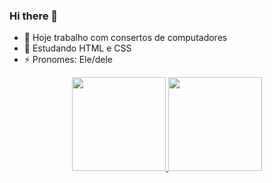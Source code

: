 ### Hi there 👋


- 🔭 Hoje trabalho com consertos de computadores
- 🌱 Estudando HTML e CSS
- ⚡ Pronomes: Ele/dele

<div align="center">
  <a href="https://github.com/cabrelha">
  <img height="150em" src="https://github-readme-stats.vercel.app/api?username=cabrelha&show_icons=true&theme=github_dark&include_all_commits=true&count_private=true"/>
  <img height="150em" src="https://github-readme-stats.vercel.app/api/top-langs/?username=cabrelha&layout=compact&langs_count=7&theme=github_dark"/>
</div>

 
